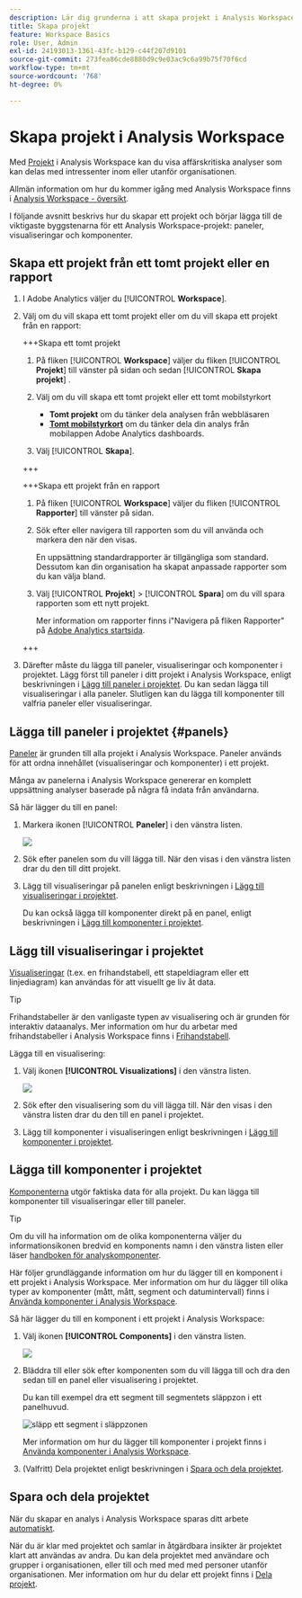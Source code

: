 ```yaml
---
description: Lär dig grunderna i att skapa projekt i Analysis Workspace
title: Skapa projekt
feature: Workspace Basics
role: User, Admin
exl-id: 24193013-1361-43fc-b129-c44f207d9101
source-git-commit: 273fea86cde8880d9c9e03ac9c6a99b75f70f6cd
workflow-type: tm+mt
source-wordcount: '768'
ht-degree: 0%

---
```


# Skapa projekt i Analysis Workspace

Med [Projekt](/help/analyze/analysis-workspace/build-workspace-project/freeform-overview.md) i Analysis Workspace kan du visa affärskritiska analyser som kan delas med intressenter inom eller utanför organisationen.

Allmän information om hur du kommer igång med Analysis Workspace finns i [Analysis Workspace - översikt](/help/analyze/analysis-workspace/home.md).

I följande avsnitt beskrivs hur du skapar ett projekt och börjar lägga till de viktigaste byggstenarna för ett Analysis Workspace-projekt: paneler, visualiseringar och komponenter.

## Skapa ett projekt från ett tomt projekt eller en rapport

1. I Adobe Analytics väljer du [!UICONTROL **Workspace**].

1. Välj om du vill skapa ett tomt projekt eller om du vill skapa ett projekt från en rapport:

   +++Skapa ett tomt projekt

   1. På fliken [!UICONTROL **Workspace**] väljer du fliken [!UICONTROL **Projekt**] till vänster på sidan och sedan [!UICONTROL **Skapa projekt**] .

   1. Välj om du vill skapa ett tomt projekt eller ett tomt mobilstyrkort

      * **Tomt projekt** om du tänker dela analysen från webbläsaren
      * [**Tomt mobilstyrkort**](/help/analyze/mobile-app/curator.md) om du tänker dela din analys från mobilappen Adobe Analytics dashboards.

   1. Välj [!UICONTROL **Skapa**].

   +++

   +++Skapa ett projekt från en rapport

   1. På fliken [!UICONTROL **Workspace**] väljer du fliken [!UICONTROL **Rapporter**] till vänster på sidan.

   1. Sök efter eller navigera till rapporten som du vill använda och markera den när den visas.

      En uppsättning standardrapporter är tillgängliga som standard. Dessutom kan din organisation ha skapat anpassade rapporter som du kan välja bland.

   1. Välj [!UICONTROL **Projekt**] > [!UICONTROL **Spara**] om du vill spara rapporten som ett nytt projekt.

      Mer information om rapporter finns i&quot;Navigera på fliken Rapporter&quot; på [Adobe Analytics startsida](/help/analyze/landing.md).

   +++

1. Därefter måste du lägga till paneler, visualiseringar och komponenter i projektet. Lägg först till paneler i ditt projekt i Analysis Workspace, enligt beskrivningen i [Lägg till paneler i projektet](#add-panels-to-the-project). Du kan sedan lägga till visualiseringar i alla paneler. Slutligen kan du lägga till komponenter till valfria paneler eller visualiseringar.

## Lägga till paneler i projektet {#panels}

[Paneler](https://experienceleague.adobe.com/docs/analytics/analyze/analysis-workspace/panels/panels.html?lang=sv-SE) är grunden till alla projekt i Analysis Workspace. Paneler används för att ordna innehållet (visualiseringar och komponenter) i ett projekt.

Många av panelerna i Analysis Workspace genererar en komplett uppsättning analyser baserade på några få indata från användarna.

Så här lägger du till en panel:

1. Markera ikonen [!UICONTROL **Paneler**] i den vänstra listen.

   ![](assets/build-panels.png)

1. Sök efter panelen som du vill lägga till. När den visas i den vänstra listen drar du den till ditt projekt.

1. Lägg till visualiseringar på panelen enligt beskrivningen i [Lägg till visualiseringar i projektet](#add-visualizations-to-the-project).

   Du kan också lägga till komponenter direkt på en panel, enligt beskrivningen i [Lägg till komponenter i projektet](#add-components-to-the-project).

## Lägg till visualiseringar i projektet

[Visualiseringar](https://experienceleague.adobe.com/docs/analytics/analyze/analysis-workspace/visualizations/freeform-analysis-visualizations.html?lang=sv-SE) (t.ex. en frihandstabell, ett stapeldiagram eller ett linjediagram) kan användas för att visuellt ge liv åt data.

>[!TIP]
>
>Frihandstabeller är den vanligaste typen av visualisering och är grunden för interaktiv dataanalys. Mer information om hur du arbetar med frihandstabeller i Analysis Workspace finns i [Frihandstabell](/help/analyze/analysis-workspace/visualizations/freeform-table/freeform-table.md).

Lägga till en visualisering:

1. Välj ikonen **[!UICONTROL Visualizations]** i den vänstra listen.

   ![](assets/build-visualizations.png)

1. Sök efter den visualisering som du vill lägga till. När den visas i den vänstra listen drar du den till en panel i projektet.

1. Lägg till komponenter i visualiseringen enligt beskrivningen i [Lägg till komponenter i projektet](#add-components-to-the-project).

## Lägga till komponenter i projektet

[Komponenterna](/help/analyze/analysis-workspace/components/analysis-workspace-components.md) utgör faktiska data för alla projekt. Du kan lägga till komponenter till visualiseringar eller till paneler.

>[!TIP]
>
>Om du vill ha information om de olika komponenterna väljer du informationsikonen bredvid en komponents namn i den vänstra listen eller läser [handboken för analyskomponenter](/help/components/home.md).

Här följer grundläggande information om hur du lägger till en komponent i ett projekt i Analysis Workspace. Mer information om hur du lägger till olika typer av komponenter (mått, mått, segment och datumintervall) finns i [Använda komponenter i Analysis Workspace](/help/analyze/analysis-workspace/components/use-components-in-workspace.md).

Så här lägger du till en komponent i ett projekt i Analysis Workspace:

1. Välj ikonen **[!UICONTROL Components]** i den vänstra listen.

   ![](assets/build-components.png)

1. Bläddra till eller sök efter komponenten som du vill lägga till och dra den sedan till en panel eller visualisering i projektet.

   Du kan till exempel dra ett segment till segmentets släppzon i ett panelhuvud.

   ![släpp ett segment i släppzonen](assets/segment-dropzone.png)

   Mer information om hur du lägger till komponenter i projekt finns i [Använda komponenter i Analysis Workspace](/help/analyze/analysis-workspace/components/use-components-in-workspace.md).

1. (Valfritt) Dela projektet enligt beskrivningen i [Spara och dela projektet](#save-and-share-the-project).

## Spara och dela projektet

När du skapar en analys i Analysis Workspace sparas ditt arbete [automatiskt](/help/analyze/analysis-workspace/build-workspace-project/save-projects.md).

När du är klar med projektet och samlar in åtgärdbara insikter är projektet klart att användas av andra. Du kan dela projektet med användare och grupper i organisationen, eller till och med med med personer utanför organisationen. Mer information om hur du delar ett projekt finns i [Dela projekt](/help/analyze/analysis-workspace/curate-share/share-projects.md).
